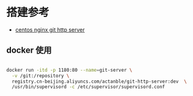 # 搭建参考
- [centos nginx git http server](https://www.cnblogs.com/fantesy84/p/6410984.html)


## docker 使用
```bash

docker run -itd -p 1180:80 --name=git-server \
  -v /git:/repository \
  registry.cn-beijing.aliyuncs.com/actanble/git-http-server:dev  \
  /usr/bin/supervisord -c /etc/supervisor/supervisord.conf
```